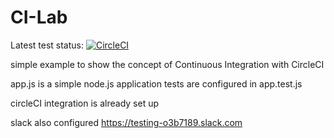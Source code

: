 # CI-Lab

Latest test status: [![CircleCI](https://circleci.com/gh/MAHitchins/CI-Lab.svg?style=svg)](https://circleci.com/gh/MAHitchins/CI-Lab)

simple example to show the concept of Continuous Integration with CircleCI

app.js is a simple node.js application
tests are configured in app.test.js


circleCI integration is already set up

slack also configured https://testing-o3b7189.slack.com
